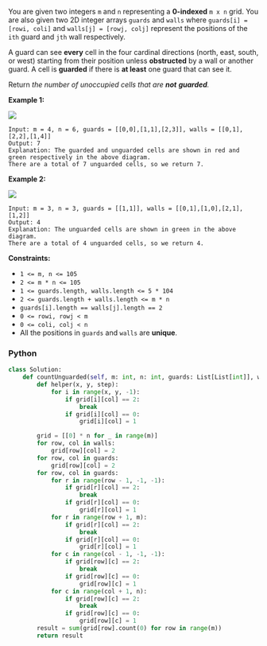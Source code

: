 You are given two integers  `m`  and  `n`  representing a  **0-indexed**  `m x n`  grid. You are also given two 2D
integer arrays  `guards`  and  `walls`  where  `guards[i] = [rowi, coli]`  and  `walls[j] = [rowj, colj]`  represent the
positions of the  `ith`  guard and  `jth`  wall respectively.

A guard can see  **every**  cell in the four cardinal directions (north, east, south, or west) starting from their
position unless  **obstructed**  by a wall or another guard. A cell is  **guarded**  if there is  **at least**  one
guard that can see it.

Return _the number of unoccupied cells that are  **not**  **guarded**._

**Example 1:**

![](https://assets.leetcode.com/uploads/2022/03/10/example1drawio2.png)

```
Input: m = 4, n = 6, guards = [[0,0],[1,1],[2,3]], walls = [[0,1],[2,2],[1,4]]
Output: 7
Explanation: The guarded and unguarded cells are shown in red and green respectively in the above diagram.
There are a total of 7 unguarded cells, so we return 7.
```

**Example 2:**

![](https://assets.leetcode.com/uploads/2022/03/10/example2drawio.png)

```
Input: m = 3, n = 3, guards = [[1,1]], walls = [[0,1],[1,0],[2,1],[1,2]]
Output: 4
Explanation: The unguarded cells are shown in green in the above diagram.
There are a total of 4 unguarded cells, so we return 4.
```

**Constraints:**

- `1 <= m, n <= 105`
- `2 <= m * n <= 105`
- `1 <= guards.length, walls.length <= 5 * 104`
- `2 <= guards.length + walls.length <= m * n`
- `guards[i].length == walls[j].length == 2`
- `0 <= rowi, rowj < m`
- `0 <= coli, colj < n`
- All the positions in  `guards`  and  `walls`  are  **unique**.

### Python

```python
class Solution:
    def countUnguarded(self, m: int, n: int, guards: List[List[int]], walls: List[List[int]]) -> int:
        def helper(x, y, step):
            for i in range(x, y, -1):
                if grid[i][col] == 2:
                    break
                if grid[i][col] == 0:
                    grid[i][col] = 1

        grid = [[0] * n for _ in range(m)]
        for row, col in walls:
            grid[row][col] = 2
        for row, col in guards:
            grid[row][col] = 2
        for row, col in guards:
            for r in range(row - 1, -1, -1):
                if grid[r][col] == 2:
                    break
                if grid[r][col] == 0:
                    grid[r][col] = 1
            for r in range(row + 1, m):
                if grid[r][col] == 2:
                    break
                if grid[r][col] == 0:
                    grid[r][col] = 1
            for c in range(col - 1, -1, -1):
                if grid[row][c] == 2:
                    break
                if grid[row][c] == 0:
                    grid[row][c] = 1
            for c in range(col + 1, n):
                if grid[row][c] == 2:
                    break
                if grid[row][c] == 0:
                    grid[row][c] = 1
        result = sum(grid[row].count(0) for row in range(m))
        return result
```